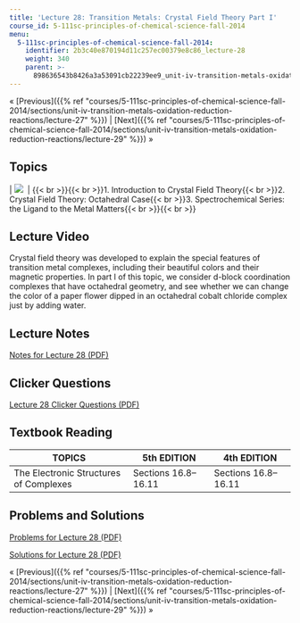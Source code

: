 ```yaml
---
title: 'Lecture 28: Transition Metals: Crystal Field Theory Part I'
course_id: 5-111sc-principles-of-chemical-science-fall-2014
menu:
  5-111sc-principles-of-chemical-science-fall-2014:
    identifier: 2b3c40e870194d11c257ec00379e8c86_lecture-28
    weight: 340
    parent: >-
      898636543b8426a3a53091cb22239ee9_unit-iv-transition-metals-oxidation-reduction-reactions
---
```

« [Previous]({{% ref "courses/5-111sc-principles-of-chemical-science-fall-2014/sections/unit-iv-transition-metals-oxidation-reduction-reactions/lecture-27" %}}) | [Next]({{% ref "courses/5-111sc-principles-of-chemical-science-fall-2014/sections/unit-iv-transition-metals-oxidation-reduction-reactions/lecture-29" %}}) »

Topics
------

| ![](https://open-learning-course-data.s3.amazonaws.com/5-111sc-principles-of-chemical-science-fall-2014/af4d350d34ab0849ef969550987d4a7c_Lecture_28.jpg)  | {{< br >}}{{< br >}}1.  Introduction to Crystal Field Theory{{< br >}}2.  Crystal Field Theory: Octahedral Case{{< br >}}3.  Spectrochemical Series: the Ligand to the Metal Matters{{< br >}}{{< br >}} 

Lecture Video
-------------

Crystal field theory was developed to explain the special features of transition metal complexes, including their beautiful colors and their magnetic properties. In part I of this topic, we consider d-block coordination complexes that have octahedral geometry, and see whether we can change the color of a paper flower dipped in an octahedral cobalt chloride complex just by adding water.

Lecture Notes
-------------

[Notes for Lecture 28 (PDF)](https://open-learning-course-data.s3.amazonaws.com/5-111sc-principles-of-chemical-science-fall-2014/dba5af481c6a48d4cf0cba53044e46eb_MIT5_111F14_Lecture28.pdf)

Clicker Questions
-----------------

[Lecture 28 Clicker Questions (PDF)](https://open-learning-course-data.s3.amazonaws.com/5-111sc-principles-of-chemical-science-fall-2014/8daa90581534ef01d87bfbe4ea7d20b7_MIT5_111F14_Lec28Clkr.pdf)

Textbook Reading
----------------

| TOPICS | 5th EDITION | 4th EDITION |
| --- | --- | --- |
| The Electronic Structures of Complexes | Sections 16.8–16.11 | Sections 16.8–16.11 

Problems and Solutions
----------------------

[Problems for Lecture 28 (PDF)](https://open-learning-course-data.s3.amazonaws.com/5-111sc-principles-of-chemical-science-fall-2014/44430291254e19d44f652e6e1ce38c2a_MIT5_111F14_Lec28Prob.pdf)

[Solutions for Lecture 28 (PDF)](https://open-learning-course-data.s3.amazonaws.com/5-111sc-principles-of-chemical-science-fall-2014/edcb3023781858a50d4b9f932d682b19_MIT5_111F14_Lec28Soln.pdf)

« [Previous]({{% ref "courses/5-111sc-principles-of-chemical-science-fall-2014/sections/unit-iv-transition-metals-oxidation-reduction-reactions/lecture-27" %}}) | [Next]({{% ref "courses/5-111sc-principles-of-chemical-science-fall-2014/sections/unit-iv-transition-metals-oxidation-reduction-reactions/lecture-29" %}}) »